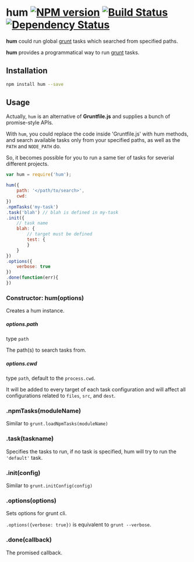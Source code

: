 # hum [![NPM version](https://badge.fury.io/js/hum.png)](http://badge.fury.io/js/hum) [![Build Status](https://travis-ci.org/kaelzhang/node-hum.png?branch=master)](https://travis-ci.org/kaelzhang/node-hum) [![Dependency Status](https://gemnasium.com/kaelzhang/node-hum.png)](https://gemnasium.com/kaelzhang/node-hum)

**hum** could run global [grunt](http://gruntjs.com) tasks which searched from specified paths.

**hum** provides a programmatical way to run [grunt](http://gruntjs.com) tasks.

## Installation

```sh
npm install hum --save
```

## Usage

Actually, `hum` is an alternative of **Gruntfile.js** and supplies a bunch of promise-style APIs.

With `hum`, you could replace the code inside 'Gruntfile.js' with hum methods, and search available tasks only from your specified paths, as well as the `PATH` and `NODE_PATH` do.

So, it becomes possible for you to run a same tier of tasks for severial different projects.

```js
var hum = require('hum');

hum({
	path: '</path/to/search>',
	cwd: 
})
.npmTasks('my-task')
.task('blah') // blah is defined in my-task
.init({
	// task name
	blah: {
		// target must be defined
		test: {
		}
	}
})
.options({
	verbose: true
})
.done(function(err){
})
```

### Constructor: hum(options)

Creates a hum instance.

##### options.path 

type `path` 

The path(s) to search tasks from.

##### options.cwd

type `path`, default to the `process.cwd`.

It will be added to every target of each task configuration and will affect all configurations related to `files`, `src`, and `dest`.

### .npmTasks(moduleName)

Similar to `grunt.loadNpmTasks(moduleName)`


### .task(taskname)

Specifies the tasks to run, if no task is specified, hum will try to run the `'default'` task.

### .init(config)

Similar to `grunt.initConfig(config)`

### .options(options)

Sets options for grunt cli.

`.options({verbose: true})` is equivalent to `grunt --verbose`.


### .done(callback)

The promised callback.



